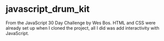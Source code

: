 # javascript_drum_kit
From the JavaScript 30 Day Challenge by Wes Bos. HTML and CSS were already set up when I cloned the project, all I did was add interactivity with JavaScript.
